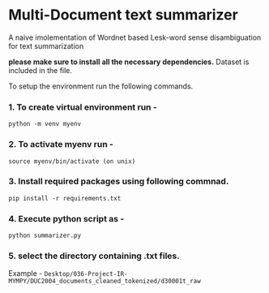 # Multi-Document text summarizer
A naive imolementation of Wordnet based Lesk-word sense disambiguation for text summarization

__please make sure to install all the necessary dependencies.__
Dataset is included in the file.

To setup the environment run the following commands.

### 1. To create virtual environment run -
```python -m venv myenv```
		
### 2. To activate myenv run -
```source myenv/bin/activate (on unix)```
		
### 3. Install required packages using following commnad.
```pip install -r requirements.txt```
		
### 4. Execute python script as -
`python summarizer.py`
	
### 5. select the directory containing .txt files.
Example -
`Desktop/036-Project-IR-MYMPY/DUC2004_documents_cleaned_tokenized/d30001t_raw`


		
	
